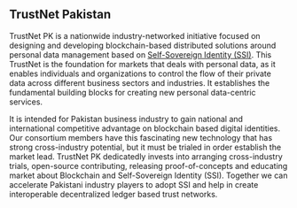 ## TrustNet Pakistan

TrustNet PK is a nationwide industry-networked initiative focused on designing and developing blockchain-based distributed solutions around personal data management based on [Self-Sovereign Identity (SSI)](https://sovrin.org/faq/what-is-self-sovereign-identity/). This TrustNet is the foundation for markets that deals with personal data, as it enables individuals and organizations to control the flow of their private data across different business sectors and industries. It establishes the fundamental building blocks for creating new personal data-centric services.

It is intended for Pakistan business industry to gain national and international competitive advantage on blockchain based digital identities. Our consortium members have this fascinating new technology that has strong cross-industry potential, but it must be trialed in order establish the market lead. TrustNet PK dedicatedly invests into arranging cross-industry trials, open-source contributing, releasing proof-of-concepts and educating market about Blockchain and Self-Sovereign Identity (SSI). Together we can accelerate Pakistani industry players to adopt SSI and help in create interoperable decentralized ledger based trust networks.
